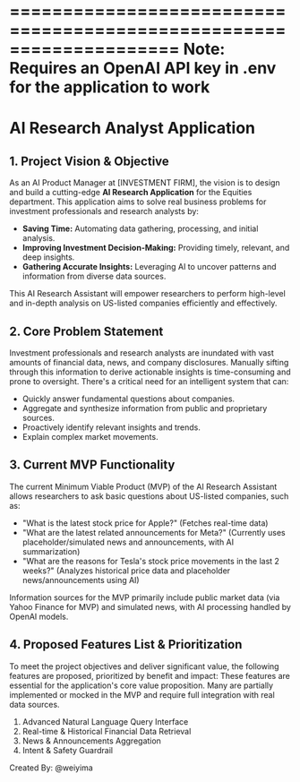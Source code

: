 ====================================================================
Note: Requires an OpenAI API key in .env for the application to work
====================================================================

# AI Research Analyst Application

## 1. Project Vision & Objective

As an AI Product Manager at [INVESTMENT FIRM], the vision is to design and build a cutting-edge **AI Research Application** for the Equities department. This application aims to solve real business problems for investment professionals and research analysts by:

- **Saving Time:** Automating data gathering, processing, and initial analysis.
- **Improving Investment Decision-Making:** Providing timely, relevant, and deep insights.
- **Gathering Accurate Insights:** Leveraging AI to uncover patterns and information from diverse data sources.

This AI Research Assistant will empower researchers to perform high-level and in-depth analysis on US-listed companies efficiently and effectively.

## 2. Core Problem Statement

Investment professionals and research analysts are inundated with vast amounts of financial data, news, and company disclosures. Manually sifting through this information to derive actionable insights is time-consuming and prone to oversight. There's a critical need for an intelligent system that can:

- Quickly answer fundamental questions about companies.
- Aggregate and synthesize information from public and proprietary sources.
- Proactively identify relevant insights and trends.
- Explain complex market movements.

## 3. Current MVP Functionality

The current Minimum Viable Product (MVP) of the AI Research Assistant allows researchers to ask basic questions about US-listed companies, such as:

- "What is the latest stock price for Apple?" (Fetches real-time data)
- "What are the latest related announcements for Meta?" (Currently uses placeholder/simulated news and announcements, with AI summarization)
- "What are the reasons for Tesla's stock price movements in the last 2 weeks?" (Analyzes historical price data and placeholder news/announcements using AI)

Information sources for the MVP primarily include public market data (via Yahoo Finance for MVP) and simulated news, with AI processing handled by OpenAI models.

## 4. Proposed Features List & Prioritization

To meet the project objectives and deliver significant value, the following features are proposed, prioritized by benefit and impact:
These features are essential for the application's core value proposition. Many are partially implemented or mocked in the MVP and require full integration with real data sources.

1.  Advanced Natural Language Query Interface
2.  Real-time & Historical Financial Data Retrieval
3.  News & Announcements Aggregation
4.  Intent & Safety Guardrail

Created By: @weiyima
